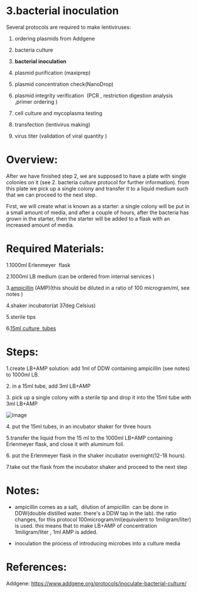   3.bacterial inoculation
====================================

Several protocols are required to make lentiviruses:

1.  ordering plasmids from Addgene
    
2.  bacteria culture
    
3.  **bacterial inoculation**
    
4.  plasmid purification (maxiprep)
    
5.  plasmid concentration check(NanoDrop)
    
6.  plasmid integrity verification  (PCR , restriction digestion analysis ,primer ordering )
    
7.  cell culture and mycoplasma testing
    
8.  transfection (lentivirus making)
    
9.  virus titer (validation of viral quantity )
    


Overview:
=========

After we have finished step 2, we are supposed to have a plate with single colonies on it (see 2. bacteria culture protocol for further information). from this plate we pick up a single colony and transfer it to a liquid medium such that we can proceed to the next step.

First, we will create what is known as a starter: a single colony will be put in a small amount of media, and after a couple of hours, after the bacteria has grown in the starter, then the starter will be added to a flask with an increased amount of media.

Required Materials:
===================

1.1000ml Erlenmeyer  flask

2.1000ml LB medium (can be ordered from internal services )

3.[ampicillin](https://www1.weizmann.ac.il/rechesh/warehouse-catalog/search-results?searchText=020002822&type=1&fromIndex=1&toIndex=50) (AMP)(this should be diluted in a ratio of 100 microgram/ml, see notes )

4.shaker incubator(at 37deg Celsius)

5.sterile tips

6.[15ml culture  tubes](https://www1.weizmann.ac.il/rechesh/warehouse-catalog/search-results?searchText=010017283&type=1&fromIndex=1&toIndex=50&)

Steps:
======

1.create LB+AMP solution: add 1ml of DDW containing ampicillin (see notes) to 1000ml LB.

2\. in a 15ml tube, add 3ml LB+AMP

3\. pick up a single colony with a sterile tip and drop it into the 15ml tube with 3ml LB+AMP


![image](https://user-images.githubusercontent.com/111876216/232286681-1ff89d21-2d6d-4ab3-bccc-14a465af15cf.png)

4\. put the 15ml tubes, in an incubator shaker for three hours

5.transfer the liquid from the 15 ml to the 1000ml LB+AMP containing Erlenmeyer flask, and close it with aluminum foil.

6\. put the Erlenmeyer flask in the shaker incubator overnight(12-18 hours).

7.take out the flask from the incubator shaker and proceed to the next step

Notes:
======

* ampicillin comes as a salt,  dilution of ampicillin  can be done in DDW(double distilled water. there's a DDW tap in the lab). the ratio changes, for this protocol 100microgram/ml(equivalent to 1miligram/liter) is used. this means that to make LB+AMP of concentration 1miligram/liter , 1ml AMP is added.
    
* inoculation the process of introducing microbes into a culture media
    

References:
===========

Addgene: https://www.addgene.org/protocols/inoculate-bacterial-culture/
